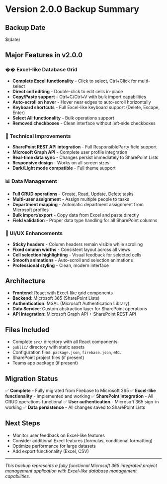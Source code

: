 # Version 2.0.0 Backup Summary

## Backup Date
$(date)

## Major Features in v2.0.0

### �� Excel-like Database Grid
- **Complete Excel functionality** - Click to select, Ctrl+Click for multi-select
- **Direct cell editing** - Double-click to edit cells in-place
- **Copy/Paste support** - Ctrl+C/Ctrl+V with bulk import capabilities
- **Auto-scroll on hover** - Hover near edges to auto-scroll horizontally
- **Keyboard shortcuts** - Full Excel-like keyboard support (Delete, Escape, Enter)
- **Select All functionality** - Bulk operations support
- **Removed checkboxes** - Clean interface without left-side checkboxes

### 🔧 Technical Improvements
- **SharePoint REST API integration** - Full ResponsibleParty field support
- **Microsoft Graph API** - Complete user profile integration
- **Real-time data sync** - Changes persist immediately to SharePoint Lists
- **Responsive design** - Works on all screen sizes
- **Dark/Light mode compatible** - Full theme support

### 📊 Data Management
- **Full CRUD operations** - Create, Read, Update, Delete tasks
- **Multi-user assignment** - Assign multiple people to tasks
- **Department mapping** - Automatic department assignment from Microsoft profiles
- **Bulk import/export** - Copy data from Excel and paste directly
- **Field validation** - Proper data type handling for all SharePoint columns

### 🎨 UI/UX Enhancements
- **Sticky headers** - Column headers remain visible while scrolling
- **Fixed column widths** - Consistent layout across all views
- **Cell selection highlighting** - Visual feedback for selected cells
- **Smooth animations** - Auto-scroll and selection animations
- **Professional styling** - Clean, modern interface

## Architecture
- **Frontend**: React with Excel-like grid components
- **Backend**: Microsoft 365 (SharePoint Lists)
- **Authentication**: MSAL (Microsoft Authentication Library)
- **Data Service**: Custom abstraction layer for SharePoint operations
- **API Integration**: Microsoft Graph API + SharePoint REST API

## Files Included
- Complete `src/` directory with all React components
- `public/` directory with static assets
- Configuration files: `package.json`, `firebase.json`, etc.
- SharePoint project files (if present)
- Teams app package (if present)

## Migration Status
✅ **Complete** - Fully migrated from Firebase to Microsoft 365
✅ **Excel-like functionality** - Implemented and working
✅ **SharePoint integration** - All CRUD operations functional
✅ **User authentication** - Microsoft 365 sign-in working
✅ **Data persistence** - All changes saved to SharePoint Lists

## Next Steps
- Monitor user feedback on Excel-like features
- Consider additional Excel features (formulas, conditional formatting)
- Optimize performance for large datasets
- Add export functionality (Excel, CSV)

---
*This backup represents a fully functional Microsoft 365 integrated project management application with Excel-like database management capabilities.*
